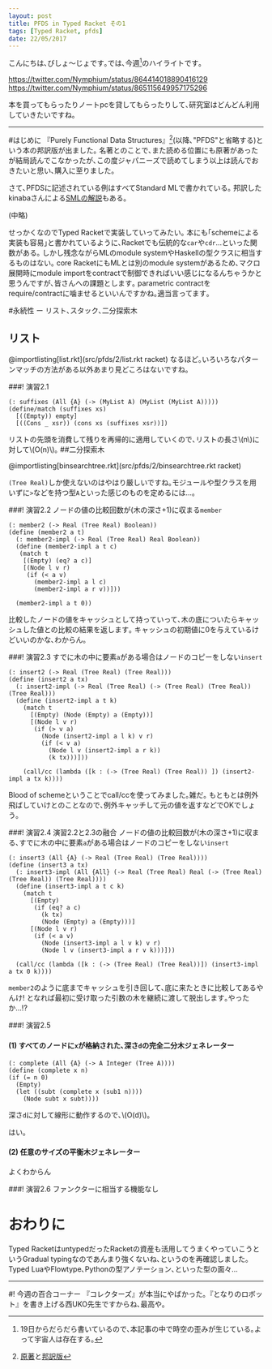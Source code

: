 ```yaml
---
layout: post
title: PFDS in Typed Racket その1
tags: [Typed Racket, pfds]
date: 22/05/2017
---
```

<!--sectionize on-->

こんにちは､びしょ〜じょです｡では､今週[^1]のハイライトです｡

https://twitter.com/Nymphium/status/864414018890416129
https://twitter.com/Nymphium/status/865115649957175296

本を買ってもらったりノートpcを貸してもらったりして､研究室はどんどん利用していきたいですね｡

---
#はじめに
『Purely Functional Data Structures』[^2](以降､"PFDS"と省略する)という本の邦訳版が出ました｡
名著とのことで､また読める位置にも原著があったが結局読んでこなかったが､この度ジャパニーズで読めてしまう以上は読んでおきたいと思い､購入に至りました｡

さて､PFDSに記述されている例はすべてStandard MLで書かれている｡
邦訳したkinabaさんによる[SMLの解説](http://topcoder.g.hatena.ne.jp/cafelier/20170428/1493389565)もある｡

(中略)

せっかくなのでTyped Racketで実装していってみたい｡
本にも｢schemeによる実装も容易｣と書かれているように､Racketでも伝統的な`car`や`cdr`…といった関数がある｡
しかし残念ながらMLのmodule systemやHaskellの型クラスに相当するものはない｡
core RacketにもMLとは別のmodule systemがあるため､マクロ展開時にmodule importをcontractで制御できればいい感じになるんちゃうかと思うんですが､皆さんへの課題とします｡
parametric contractをrequire/contractに噛ませるといいんですかね｡適当言ってます｡

#永続性 ー リスト､スタック､二分探索木
## リスト
<!--linenumber-->
@importlisting[list.rkt](src/pfds/2/list.rkt racket)
なるほど｡いろいろなパターンマッチの方法がある以外あまり見どころはないですね｡

###! 演習2.1

```racket
(: suffixes (All {A} (-> (MyList A) (MyList (MyList A)))))
(define/match (suffixes xs)
  [((Empty)) empty]
  [((Cons _ xsr)) (cons xs (suffixes xsr))])
```

リストの先頭を消費して残りを再帰的に適用していくので､リストの長さ\\(n\\)に対して\\(O(n)\\)｡
##二分探索木
<!--linenumber-->
@importlisting[binsearchtree.rkt](src/pfds/2/binsearchtree.rkt racket)

`(Tree Real)`しか使えないのはやはり厳しいですね｡モジュールや型クラスを用いずに`>`などを持つ型`A`といった感じのものを定めるには…｡

###! 演習2.2 ノードの値の比較回数が(木の深さ+1)に収まる`member`

```racket
(: member2 (-> Real (Tree Real) Boolean))
(define (member2 a t)
  (: member2-impl (-> Real (Tree Real) Real Boolean))
  (define (member2-impl a t c)
   (match t
    [(Empty) (eq? a c)]
    [(Node l v r)
     (if (< a v)
       (member2-impl a l c)
       (member2-impl a r v))]))

  (member2-impl a t 0))
```

比較したノードの値をキャッシュとして持っていって､木の底についたらキャッシュした値との比較の結果を返します｡
キャッシュの初期値に0を与えているけどいいのかな､わからん｡

###! 演習2.3 すでに木の中に要素`a`がある場合はノードのコピーをしない`insert` 
```racket
(: insert2 (-> Real (Tree Real) (Tree Real)))
(define (insert2 a tx)
  (: insert2-impl (-> Real (Tree Real) (-> (Tree Real) (Tree Real)) (Tree Real)))
  (define (insert2-impl a t k)
    (match t
      [(Empty) (Node (Empty) a (Empty))]
      [(Node l v r)
       (if (> v a)
         (Node (insert2-impl a l k) v r)
         (if (< v a)
           (Node l v (insert2-impl a r k))
           (k tx)))]))
 
    (call/cc (lambda ([k : (-> (Tree Real) (Tree Real)) ]) (insert2-impl a tx k))))
```

Blood of schemeということでcall/ccを使ってみました｡雑だ｡
もともとは例外飛ばしていけとのことなので､例外キャッチして元の値を返すなどでOKでしょう｡

###! 演習2.4 演習2.2と2.3の融合 ノードの値の比較回数が(木の深さ+1)に収まる､すでに木の中に要素`a`がある場合はノードのコピーをしない`insert`
```racket
(: insert3 (All {A} (-> Real (Tree Real) (Tree Real))))
(define (insert3 a tx)
  (: insert3-impl (All {All} (-> Real (Tree Real) Real (-> (Tree Real) (Tree Real)) (Tree Real))))
  (define (insert3-impl a t c k)
    (match t
      [(Empty)
       (if (eq? a c)
         (k tx)
         (Node (Empty) a (Empty)))]
      [(Node l v r)
       (if (< a v)
         (Node (insert3-impl a l v k) v r)
         (Node l v (insert3-impl a r v k)))]))

  (call/cc (lambda ([k : (-> (Tree Real) (Tree Real))]) (insert3-impl a tx 0 k))))
```

`member2`のように底までキャッシュを引き回して､底に来たときに比較してあるやんけ! となれば最初に受け取った引数の木を継続に渡して脱出します｡やったか…!?

###! 演習2.5
#### (1) すべてのノードに`x`が格納された､深さ`d`の完全二分木ジェネレーター

```racket
(: complete (All {A} (-> A Integer (Tree A))))
(define (complete x n)
(if (= n 0)
  (Empty)
  (let ((subt (complete x (sub1 n))))
    (Node subt x subt))))
```

深さ`d`に対して線形に動作するので､\\(O(d)\\)｡

はい｡
#### (2) 任意のサイズの平衡木ジェネレーター
よくわからん

###! 演習2.6
ファンクターに相当する機能なし

# おわりに
Typed RacketはuntypedだったRacketの資産も活用してうまくやっていこうというGradual typingなのであんまり強くないね､というのを再確認しました｡
Typed LuaやFlowtype､Pythonの型アノテーション､といった型の面々…

---
#! 今週の百合コーナー
『コレクターズ』が本当にやばかった｡『となりのロボット』を書き上げる西UKO先生ですからね､最高や｡

[^1]: 19日からだらだら書いているので､本記事の中で時空の歪みが生じている｡よって宇宙人は存在する｡
[^2]: [原著](https://www.amazon.co.jp/Purely-Fun-Structures-Chris-Okasaki/dp/0521663504/)と[邦訳版](https://www.amazon.co.jp/gp/product/4048930567/)
